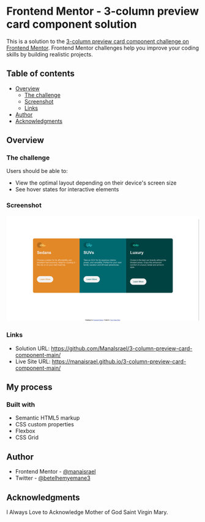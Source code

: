 # Frontend Mentor - 3-column preview card component solution

This is a solution to the [3-column preview card component challenge on Frontend Mentor](https://www.frontendmentor.io/challenges/3column-preview-card-component-pH92eAR2-). Frontend Mentor challenges help you improve your coding skills by building realistic projects. 

## Table of contents

- [Overview](#overview)
  - [The challenge](#the-challenge)
  - [Screenshot](#screenshot)
  - [Links](#links)
- [Author](#author)
- [Acknowledgments](#acknowledgments)

## Overview

### The challenge

Users should be able to:

- View the optimal layout depending on their device's screen size
- See hover states for interactive elements

### Screenshot

![](screenshot.png)


### Links

- Solution URL: https://github.com/ManaIsrael/3-column-preview-card-component-main/
- Live Site URL: https://manaisrael.github.io/3-column-preview-card-component-main/

## My process

### Built with

- Semantic HTML5 markup
- CSS custom properties
- Flexbox
- CSS Grid

## Author

- Frontend Mentor - [@manaisrael](https://www.frontendmentor.io/profile/manaisrael)
- Twitter - [@betelhemyemane3](https://twitter.com/betelhemyemane3)

## Acknowledgments

I Always Love to Acknowledge Mother of God Saint Virgin Mary.
